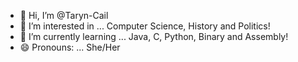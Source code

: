 - 👋 Hi, I’m @Taryn-Cail
- 👀 I’m interested in ... Computer Science, History and Politics!
- 🌱 I’m currently learning ... Java, C, Python, Binary and Assembly!
- 😄 Pronouns: ... She/Her

<!---
Taryn-Cail/Taryn-Cail is a ✨ special ✨ repository because its `README.md` (this file) appears on your GitHub profile.
You can click the Preview link to take a look at your changes.
--->
